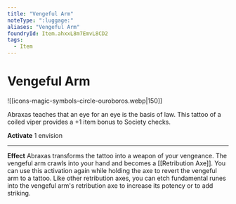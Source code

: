 ```yaml
---
title: "Vengeful Arm"
noteType: ":luggage:"
aliases: "Vengeful Arm"
foundryId: Item.ahxxL8m7EmvL8CD2
tags:
  - Item
---
```


# Vengeful Arm
![[icons-magic-symbols-circle-ouroboros.webp|150]]

Abraxas teaches that an eye for an eye is the basis of law. This tattoo of a coiled viper provides a +1 item bonus to Society checks.

**Activate** 1 envision

* * *

**Effect** Abraxas transforms the tattoo into a weapon of your vengeance. The vengeful arm crawls into your hand and becomes a [[Retribution Axe]]. You can use this activation again while holding the axe to revert the vengeful arm to a tattoo. Like other retribution axes, you can etch fundamental runes into the vengeful arm's retribution axe to increase its potency or to add striking.
